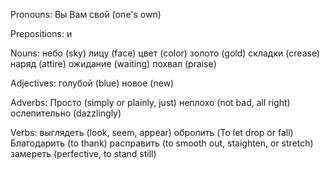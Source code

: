 Pronouns:
Вы
Вам
свой (one's own)

Prepositions:
и

Nouns:
небо (sky)
лицу (face)
цвет (color)
золото (gold)
складки (crease)
наряд (attire)
ожидание (waiting)
похвал (praise)

Adjectives:
голубой (blue)
новое (new)

Adverbs:
Просто (simply or plainly, just)
неплохо (not bad, all right)
ослепительно (dazzlingly)

Verbs:
выглядеть (look, seem, appear)
обролить (To let drop or fall)
Благодарить (to thank)
расправить (to smooth out, staighten, or stretch)
замереть (perfective, to stand still)

